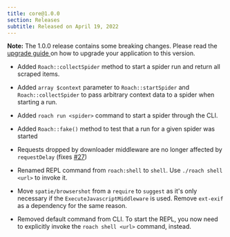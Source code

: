 ```yaml
---
title: core@1.0.0
section: Releases
subtitle: Released on April 19, 2022
---
```


**Note:** The 1.0.0 release contains some breaking changes. Please read the [upgrade guide ](/upgrade-guide) on how to upgrade your application to this version.

- Added `Roach::collectSpider` method to start a spider run and return all scraped items.
- Added `array $context` parameter to `Roach::startSpider` and `Roach::collectSpider` to pass arbitrary
  context data to a spider when starting a run.
- Added `roach run <spider>` command to start a spider through the CLI.
- Added `Roach::fake()` method to test that a run for a given spider was started

- Requests dropped by downloader middleware are no longer affected by `requestDelay` (fixes [#27](https://github.com/roach-php/core/issues/27))
- Renamed REPL command from `roach:shell` to `shell`. Use `./roach shell <url>` to invoke it.
- Move `spatie/browsershot` from a `require` to `suggest` as it's only necessary if the `ExecuteJavascriptMiddleware` is used.
  Remove `ext-exif` as a dependency for the same reason.

- Removed default command from CLI. To start the REPL, you now need to explicitly invoke the `roach shell <url>` command, instead.